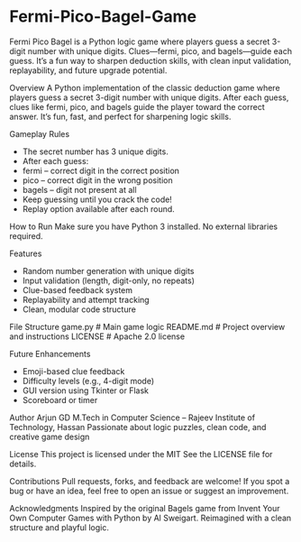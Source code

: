 # Fermi-Pico-Bagel-Game
Fermi Pico Bagel is a Python logic game where players guess a secret 3-digit number with unique digits. Clues—fermi, pico, and bagels—guide each guess. It’s a fun way to sharpen deduction skills, with clean input validation, replayability, and future upgrade potential.

Overview
A Python implementation of the classic deduction game where players guess a secret 3-digit number with unique digits. After each guess, clues like fermi, pico, and bagels guide the player toward the correct answer. It’s fun, fast, and perfect for sharpening logic skills.

Gameplay Rules
- The secret number has 3 unique digits.
- After each guess:
- fermi   – correct digit in the correct position
- pico    – correct digit in the wrong position
- bagels  – digit not present at all
- Keep guessing until you crack the code!
- Replay option available after each round.

How to Run
Make sure you have Python 3 installed. No external libraries required.

Features
- Random number generation with unique digits
- Input validation (length, digit-only, no repeats)
- Clue-based feedback system
- Replayability and attempt tracking
- Clean, modular code structure

File Structure
game.py                 # Main game logic
README.md               # Project overview and instructions
LICENSE                 # Apache 2.0 license



Future Enhancements
- Emoji-based clue feedback
- Difficulty levels (e.g., 4-digit mode)
- GUI version using Tkinter or Flask
- Scoreboard or timer

Author
Arjun GD
M.Tech in Computer Science – Rajeev Institute of Technology, Hassan
Passionate about logic puzzles, clean code, and creative game design 

License
This project is licensed under the MIT See the LICENSE file for details.

Contributions
Pull requests, forks, and feedback are welcome! If you spot a bug or have an idea, feel free to open an issue or suggest an improvement.

Acknowledgments
Inspired by the original Bagels game from Invent Your Own Computer Games with Python by Al Sweigart. Reimagined with a clean structure and playful logic.


